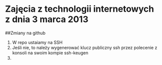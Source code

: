 # Zajęcia z technologii internetowych z dnia 3 marca 2013

##Zmiany na github

1. W repo ustaiamy na SSH
2. Jeśli nie, to należy wygenerować klucz publiczny ssh przez polecenie z konsoli na swoim kompie ssh-keugen
3. 
